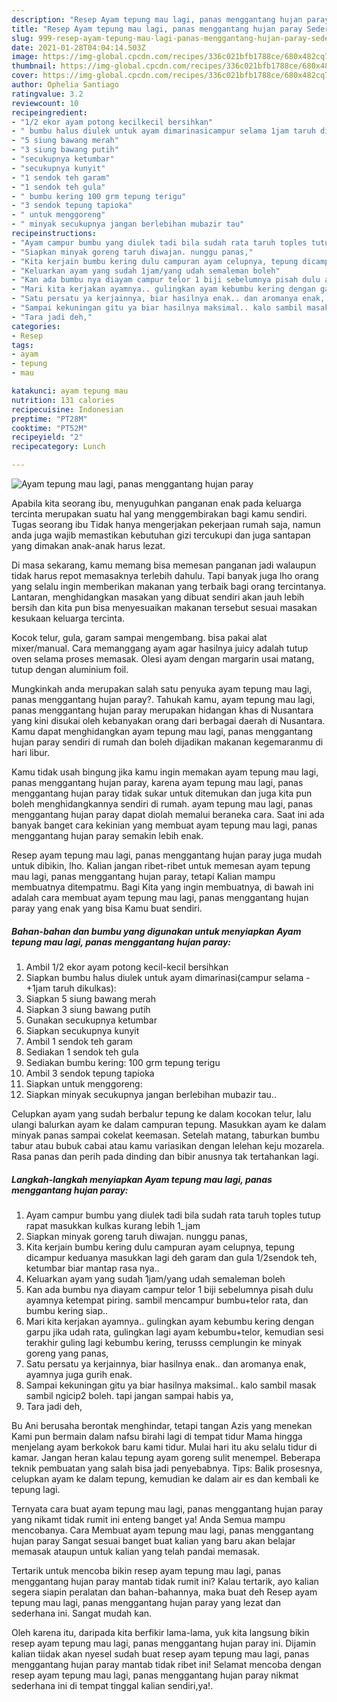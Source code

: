 ```yaml
---
description: "Resep Ayam tepung mau lagi, panas menggantang hujan paray Sederhana Untuk Jualan"
title: "Resep Ayam tepung mau lagi, panas menggantang hujan paray Sederhana Untuk Jualan"
slug: 999-resep-ayam-tepung-mau-lagi-panas-menggantang-hujan-paray-sederhana-untuk-jualan
date: 2021-01-28T04:04:14.503Z
image: https://img-global.cpcdn.com/recipes/336c021bfb1788ce/680x482cq70/ayam-tepung-mau-lagi-panas-menggantang-hujan-paray-foto-resep-utama.jpg
thumbnail: https://img-global.cpcdn.com/recipes/336c021bfb1788ce/680x482cq70/ayam-tepung-mau-lagi-panas-menggantang-hujan-paray-foto-resep-utama.jpg
cover: https://img-global.cpcdn.com/recipes/336c021bfb1788ce/680x482cq70/ayam-tepung-mau-lagi-panas-menggantang-hujan-paray-foto-resep-utama.jpg
author: Ophelia Santiago
ratingvalue: 3.2
reviewcount: 10
recipeingredient:
- "1/2 ekor ayam potong kecilkecil bersihkan"
- " bumbu halus diulek untuk ayam dimarinasicampur selama 1jam taruh dikulkas"
- "5 siung bawang merah"
- "3 siung bawang putih"
- "secukupnya ketumbar"
- "secukupnya kunyit"
- "1 sendok teh garam"
- "1 sendok teh gula"
- " bumbu kering 100 grm tepung terigu"
- "3 sendok tepung tapioka"
- " untuk menggoreng"
- " minyak secukupnya jangan berlebihan mubazir tau"
recipeinstructions:
- "Ayam campur bumbu yang diulek tadi bila sudah rata taruh toples tutup rapat masukkan kulkas kurang lebih 1_jam"
- "Siapkan minyak goreng taruh diwajan. nunggu panas,"
- "Kita kerjain bumbu kering dulu campuran ayam celupnya, tepung dicampur keduanya masukkan lagi deh garam dan gula 1/2sendok teh, ketumbar biar mantap rasa nya.."
- "Keluarkan ayam yang sudah 1jam/yang udah semaleman boleh"
- "Kan ada bumbu nya diayam campur telor 1 biji sebelumnya pisah dulu ayamnya ketempat piring. sambil mencampur bumbu+telor rata, dan bumbu kering siap.."
- "Mari kita kerjakan ayamnya.. gulingkan ayam kebumbu kering dengan garpu jika udah rata, gulingkan lagi ayam kebumbu+telor, kemudian sesi terakhir guling lagi kebumbu kering, terusss cemplungin ke minyak goreng yang panas,"
- "Satu persatu ya kerjainnya, biar hasilnya enak.. dan aromanya enak, ayamnya juga gurih enak."
- "Sampai kekuningan gitu ya biar hasilnya maksimal.. kalo sambil masak sambil ngicip2 boleh. tapi jangan sampai habis ya,"
- "Tara jadi deh,"
categories:
- Resep
tags:
- ayam
- tepung
- mau

katakunci: ayam tepung mau 
nutrition: 131 calories
recipecuisine: Indonesian
preptime: "PT28M"
cooktime: "PT52M"
recipeyield: "2"
recipecategory: Lunch

---
```



![Ayam tepung mau lagi, panas menggantang hujan paray](https://img-global.cpcdn.com/recipes/336c021bfb1788ce/680x482cq70/ayam-tepung-mau-lagi-panas-menggantang-hujan-paray-foto-resep-utama.jpg)

Apabila kita seorang ibu, menyuguhkan panganan enak pada keluarga tercinta merupakan suatu hal yang menggembirakan bagi kamu sendiri. Tugas seorang ibu Tidak hanya mengerjakan pekerjaan rumah saja, namun anda juga wajib memastikan kebutuhan gizi tercukupi dan juga santapan yang dimakan anak-anak harus lezat.

Di masa  sekarang, kamu memang bisa memesan panganan jadi walaupun tidak harus repot memasaknya terlebih dahulu. Tapi banyak juga lho orang yang selalu ingin memberikan makanan yang terbaik bagi orang tercintanya. Lantaran, menghidangkan masakan yang dibuat sendiri akan jauh lebih bersih dan kita pun bisa menyesuaikan makanan tersebut sesuai masakan kesukaan keluarga tercinta. 

Kocok telur, gula, garam sampai mengembang. bisa pakai alat mixer/manual. Cara memanggang ayam agar hasilnya juicy adalah tutup oven selama proses memasak. Olesi ayam dengan margarin usai matang, tutup dengan aluminium foil.

Mungkinkah anda merupakan salah satu penyuka ayam tepung mau lagi, panas menggantang hujan paray?. Tahukah kamu, ayam tepung mau lagi, panas menggantang hujan paray merupakan hidangan khas di Nusantara yang kini disukai oleh kebanyakan orang dari berbagai daerah di Nusantara. Kamu dapat menghidangkan ayam tepung mau lagi, panas menggantang hujan paray sendiri di rumah dan boleh dijadikan makanan kegemaranmu di hari libur.

Kamu tidak usah bingung jika kamu ingin memakan ayam tepung mau lagi, panas menggantang hujan paray, karena ayam tepung mau lagi, panas menggantang hujan paray tidak sukar untuk ditemukan dan juga kita pun boleh menghidangkannya sendiri di rumah. ayam tepung mau lagi, panas menggantang hujan paray dapat diolah memalui beraneka cara. Saat ini ada banyak banget cara kekinian yang membuat ayam tepung mau lagi, panas menggantang hujan paray semakin lebih enak.

Resep ayam tepung mau lagi, panas menggantang hujan paray juga mudah untuk dibikin, lho. Kalian jangan ribet-ribet untuk memesan ayam tepung mau lagi, panas menggantang hujan paray, tetapi Kalian mampu membuatnya ditempatmu. Bagi Kita yang ingin membuatnya, di bawah ini adalah cara membuat ayam tepung mau lagi, panas menggantang hujan paray yang enak yang bisa Kamu buat sendiri.

<!--inarticleads1-->

##### Bahan-bahan dan bumbu yang digunakan untuk menyiapkan Ayam tepung mau lagi, panas menggantang hujan paray:

1. Ambil 1/2 ekor ayam potong kecil-kecil bersihkan
1. Siapkan  bumbu halus diulek untuk ayam dimarinasi(campur selama -+1jam taruh dikulkas):
1. Siapkan 5 siung bawang merah
1. Siapkan 3 siung bawang putih
1. Gunakan secukupnya ketumbar
1. Siapkan secukupnya kunyit
1. Ambil 1 sendok teh garam
1. Sediakan 1 sendok teh gula
1. Sediakan  bumbu kering: 100 grm tepung terigu
1. Ambil 3 sendok tepung tapioka
1. Siapkan  untuk menggoreng:
1. Siapkan  minyak secukupnya jangan berlebihan mubazir tau..


Celupkan ayam yang sudah berbalur tepung ke dalam kocokan telur, lalu ulangi balurkan ayam ke dalam campuran tepung. Masukkan ayam ke dalam minyak panas sampai cokelat keemasan. Setelah matang, taburkan bumbu tabur atau bubuk cabai atau kamu variasikan dengan lelehan keju mozarela. Rasa panas dan perih pada dinding dan bibir anusnya tak tertahankan lagi. 

<!--inarticleads2-->

##### Langkah-langkah menyiapkan Ayam tepung mau lagi, panas menggantang hujan paray:

1. Ayam campur bumbu yang diulek tadi bila sudah rata taruh toples tutup rapat masukkan kulkas kurang lebih 1_jam
1. Siapkan minyak goreng taruh diwajan. nunggu panas,
1. Kita kerjain bumbu kering dulu campuran ayam celupnya, tepung dicampur keduanya masukkan lagi deh garam dan gula 1/2sendok teh, ketumbar biar mantap rasa nya..
1. Keluarkan ayam yang sudah 1jam/yang udah semaleman boleh
1. Kan ada bumbu nya diayam campur telor 1 biji sebelumnya pisah dulu ayamnya ketempat piring. sambil mencampur bumbu+telor rata, dan bumbu kering siap..
1. Mari kita kerjakan ayamnya.. gulingkan ayam kebumbu kering dengan garpu jika udah rata, gulingkan lagi ayam kebumbu+telor, kemudian sesi terakhir guling lagi kebumbu kering, terusss cemplungin ke minyak goreng yang panas,
1. Satu persatu ya kerjainnya, biar hasilnya enak.. dan aromanya enak, ayamnya juga gurih enak.
1. Sampai kekuningan gitu ya biar hasilnya maksimal.. kalo sambil masak sambil ngicip2 boleh. tapi jangan sampai habis ya,
1. Tara jadi deh,


Bu Ani berusaha berontak menghindar, tetapi tangan Azis yang menekan Kami pun bermain dalam nafsu birahi lagi di tempat tidur Mama hingga menjelang ayam berkokok baru kami tidur. Mulai hari itu aku selalu tidur di kamar. Jangan heran kalau tepung ayam goreng sulit menempel. Beberapa teknik pembuatan yang salah bisa jadi penyebabnya. Tips: Balik prosesnya, celupkan ayam ke dalam tepung, kemudian ke dalam air es dan kembali ke tepung lagi. 

Ternyata cara buat ayam tepung mau lagi, panas menggantang hujan paray yang nikamt tidak rumit ini enteng banget ya! Anda Semua mampu mencobanya. Cara Membuat ayam tepung mau lagi, panas menggantang hujan paray Sangat sesuai banget buat kalian yang baru akan belajar memasak ataupun untuk kalian yang telah pandai memasak.

Tertarik untuk mencoba bikin resep ayam tepung mau lagi, panas menggantang hujan paray mantab tidak rumit ini? Kalau tertarik, ayo kalian segera siapin peralatan dan bahan-bahannya, maka buat deh Resep ayam tepung mau lagi, panas menggantang hujan paray yang lezat dan sederhana ini. Sangat mudah kan. 

Oleh karena itu, daripada kita berfikir lama-lama, yuk kita langsung bikin resep ayam tepung mau lagi, panas menggantang hujan paray ini. Dijamin kalian tiidak akan nyesel sudah buat resep ayam tepung mau lagi, panas menggantang hujan paray mantab tidak ribet ini! Selamat mencoba dengan resep ayam tepung mau lagi, panas menggantang hujan paray nikmat sederhana ini di tempat tinggal kalian sendiri,ya!.

